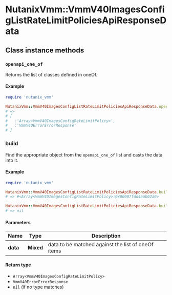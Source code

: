 # NutanixVmm::VmmV40ImagesConfigListRateLimitPoliciesApiResponseData

## Class instance methods

### `openapi_one_of`

Returns the list of classes defined in oneOf.

#### Example

```ruby
require 'nutanix_vmm'

NutanixVmm::VmmV40ImagesConfigListRateLimitPoliciesApiResponseData.openapi_one_of
# =>
# [
#   :'Array<VmmV40ImagesConfigRateLimitPolicy>',
#   :'VmmV40ErrorErrorResponse'
# ]
```

### build

Find the appropriate object from the `openapi_one_of` list and casts the data into it.

#### Example

```ruby
require 'nutanix_vmm'

NutanixVmm::VmmV40ImagesConfigListRateLimitPoliciesApiResponseData.build(data)
# => #<Array<VmmV40ImagesConfigRateLimitPolicy>:0x00007fdd4aab02a0>

NutanixVmm::VmmV40ImagesConfigListRateLimitPoliciesApiResponseData.build(data_that_doesnt_match)
# => nil
```

#### Parameters

| Name | Type | Description |
| ---- | ---- | ----------- |
| **data** | **Mixed** | data to be matched against the list of oneOf items |

#### Return type

- `Array<VmmV40ImagesConfigRateLimitPolicy>`
- `VmmV40ErrorErrorResponse`
- `nil` (if no type matches)

